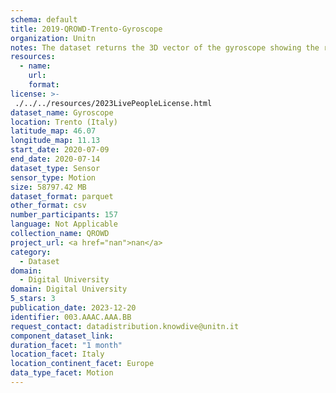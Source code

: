 ```yaml
---
schema: default
title: 2019-QROWD-Trento-Gyroscope
organization: Unitn
notes: The dataset returns the 3D vector of the gyroscope showing the rate of rotation (rad/s)
resources:
  - name: 
    url: 
    format: 
license: >-
 ./../../resources/2023LivePeopleLicense.html
dataset_name: Gyroscope
location: Trento (Italy)
latitude_map: 46.07
longitude_map: 11.13
start_date: 2020-07-09
end_date: 2020-07-14
dataset_type: Sensor
sensor_type: Motion
size: 58797.42 MB
dataset_format: parquet
other_format: csv
number_participants: 157
language: Not Applicable
collection_name: QROWD
project_url: <a href="nan">nan</a>
category: 
  - Dataset
domain: 
  - Digital University
domain: Digital University
5_stars: 3
publication_date: 2023-12-20
identifier: 003.AAAC.AAA.BB
request_contact: datadistribution.knowdive@unitn.it
component_dataset_link: 
duration_facet: "1 month"
location_facet: Italy
location_continent_facet: Europe
data_type_facet: Motion
---
```


